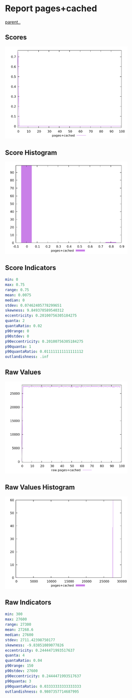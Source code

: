 # Report pages+cached

[parent..](./..)  


## Scores

![score](./score.png)  

## Score Histogram

![hist](./hist.png)  

## Score Indicators

```yaml
min: 0
max: 0.75
range: 0.75
mean: 0.0075
median: 0
stdev: 0.07462405778299651
skewness: 9.849370589540312
eccentricity: 0.20100756305184275
quanta: 2
quantaRatio: 0.02
p90range: 0
p90stdev: 0
p90eccentricity: 0.20100756305184275
p90quanta: 1
p90quantaRatio: 0.011111111111111112
outlandishness: .inf

```

## Raw Values

![raw](./raw.png)  

## Raw Values Histogram

![raw hist](./raw_hist.png)  

## Raw Indicators

```yaml
min: 300
max: 27600
range: 27300
mean: 27268.6
median: 27600
stdev: 2711.42398750177
skewness: -9.83851089077826
eccentricity: 0.2444471993517637
quanta: 4
quantaRatio: 0.04
p90range: 150
p90stdev: 27600
p90eccentricity: 0.2444471993517637
p90quanta: 3
p90quantaRatio: 0.03333333333333333
outlandishness: 0.9807357714687995

```

<style>
  img {
    max-width: 80%;
  }
</style>
      
